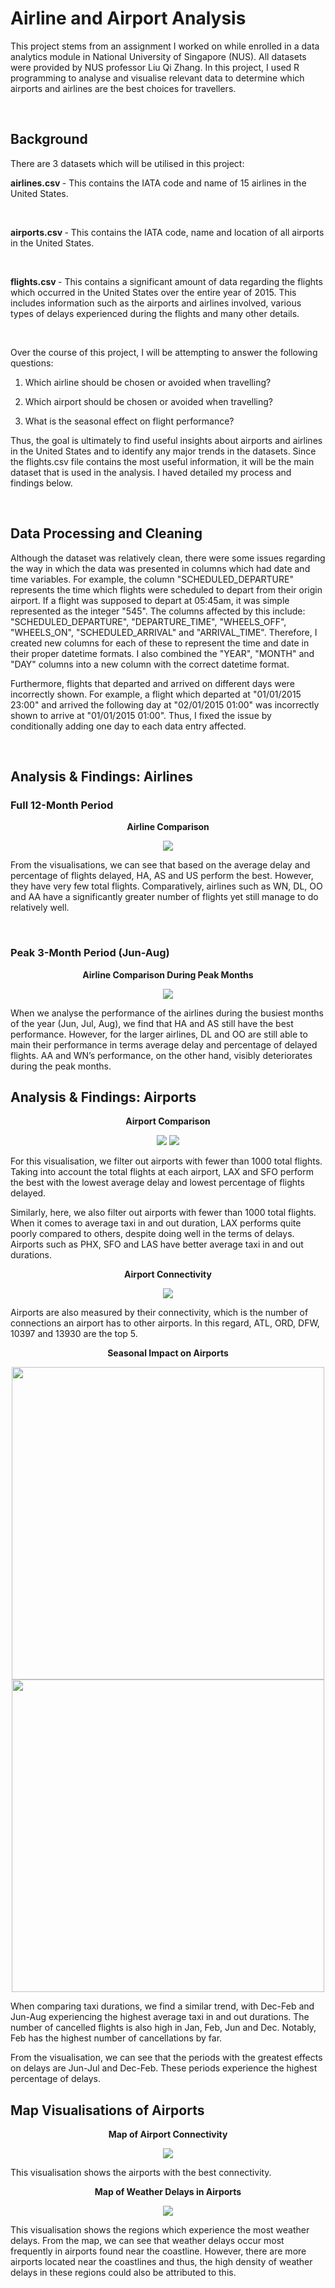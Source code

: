 # Airline and Airport Analysis

This project stems from an assignment I worked on while enrolled in a data analytics module in National University of Singapore (NUS). All datasets were provided by NUS professor Liu Qi Zhang. In this project, I used R programming to analyse and visualise relevant data to determine which airports and airlines are the best choices for travellers.

<br/>

## Background

There are 3 datasets which will be utilised in this project: 

<b> airlines.csv </b> - This contains the IATA code and name of 15 airlines in the United States.

<br/>

<b> airports.csv </b> - This contains the IATA code, name and location of all airports in the United States.

<br/>

<b> flights.csv </b> - This contains a significant amount of data regarding the flights which occurred in the United States over the entire year of 2015. This includes information such as the airports and airlines involved, various types of delays experienced during the flights and many other details.

<br/>

Over the course of this project, I will be attempting to answer the following questions: 

1. Which airline should be chosen or avoided when travelling?

2. Which airport should be chosen or avoided when travelling?

3. What is the seasonal effect on flight performance?

Thus, the goal is ultimately to find useful insights about airports and airlines in the United States and to identify any major trends in the datasets. Since the flights.csv file contains the most useful information, it will be the main dataset that is used in the analysis. I haved detailed my process and findings below.

<br/>

## Data Processing and Cleaning

Although the dataset was relatively clean, there were some issues regarding the way in which the data was presented in columns which had date and time variables. For example, the column "SCHEDULED_DEPARTURE" represents the time which flights were scheduled to depart from their origin airport. If a flight was supposed to depart at 05:45am, it was simple represented as the integer "545". The columns affected by this include: "SCHEDULED_DEPARTURE", "DEPARTURE_TIME", "WHEELS_OFF", "WHEELS_ON", "SCHEDULED_ARRIVAL" and "ARRIVAL_TIME". Therefore, I created new columns for each of these to represent the time and date in their proper datetime formats. I also combined the "YEAR", "MONTH" and "DAY" columns into a new column with the correct datetime format.

Furthermore, flights that departed and arrived on different days were incorrectly shown. For example, a flight which departed at "01/01/2015 23:00" and arrived the following day at "02/01/2015 01:00" was incorrectly shown to arrive at "01/01/2015 01:00". Thus, I fixed the issue by conditionally adding one day to each data entry affected.

<br/>

## Analysis & Findings: Airlines

### Full 12-Month Period

<p align="center"> <b>
Airline Comparison
</b> </p>

<p align="center">
<img src="Images/Airline%20Comparison%20(Scatter).PNG">
</p>

From the visualisations, we can see that based on the average delay and percentage of flights delayed, HA, AS and US perform the best. However, they have very few total flights. Comparatively, airlines such as WN, DL, OO and AA have a significantly greater number of flights yet still manage to do relatively well.

<br/>

### Peak 3-Month Period (Jun-Aug)

<p align="center"> <b>
Airline Comparison During Peak Months
</b> </p>

<p align="center">
<img src="Images/Airline%20Comparison%20(Peak)%20(Scatter).PNG">
</p>

When we analyse the performance of the airlines during the busiest months of the year (Jun, Jul, Aug), we find that HA and AS still have the best performance. However, for the larger airlines, DL and OO are still able to main their performance in terms average delay and percentage of delayed flights. AA and WN’s performance, on the other hand, visibly deteriorates during the peak months.

## Analysis & Findings: Airports

<p align="center"> <b>
Airport Comparison
</b> </p>

<p align="center">
<img src="Images/Airport%20Comparison%201.PNG">
<img src="Images/Airport%20Comparison%202.PNG">
</p>

For this visualisation, we filter out airports with fewer than 1000 total flights. Taking into account the total flights at each airport, LAX and SFO perform the best with the lowest average delay and lowest percentage of flights delayed. 

Similarly, here, we also filter out airports with fewer than 1000 total flights. When it comes to average taxi in and out duration, LAX performs quite poorly compared to others, despite doing well in the terms of delays. Airports such as PHX, SFO and LAS have better average taxi in and out durations.

<p align="center"> <b>
Airport Connectivity
</b> </p>

<p align="center">
<img src="Images/Airport%20%20Connectivity.PNG">
</p>

Airports are also measured by their connectivity, which is the number of connections an airport has to other airports. In this regard, ATL, ORD, DFW, 10397 and 13930 are the top 5.

<p align="center"> <b>
Seasonal Impact on Airports
</b> </p>

<p align="center">
<img src="Images/Seasonal%20Effect%20on%20Airport%20Performance.PNG" width="500">
<img src="Images/Seasonal%20Effect%20on%20Types%20of%20Delay.PNG" width="500">
</p>

When comparing taxi durations, we find a similar trend, with Dec-Feb and Jun-Aug experiencing the highest average taxi in and out durations. The number of cancelled flights is also high in Jan, Feb, Jun and Dec. Notably, Feb has the highest number of cancellations by far.

From the visualisation, we can see that the periods with the greatest effects on delays are Jun-Jul and Dec-Feb. These periods experience the highest percentage of delays.

## Map Visualisations of Airports

<p align="center"> <b>
Map of Airport Connectivity
</b> </p>

<p align="center">
<img src="Images/Map%20of%20Airport%20Connectivity.PNG">
</p>

This visualisation shows the airports with the best connectivity.

<p align="center"> <b>
Map of Weather Delays in Airports
</b> </p>

<p align="center">
<img src="Images/Map%20of%20Weather%20Delays.PNG">
</p>

This visualisation shows the regions which experience the most weather delays. From the map, we can see that weather delays occur most frequently in airports found near the coastline. However, there are more airports located near the coastlines and thus, the high density of weather delays in these regions could also be attributed to this.
